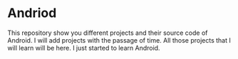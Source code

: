 # Andriod
This repository show you different projects and their source code of Android. I will add projects with the passage of time. All those projects that I will learn will be here. I just started to learn Android.
